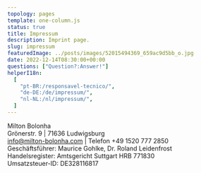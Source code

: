 ```yaml
---
topology: pages
template: one-column.js
status: true
title: Impressum
description: Imprint page.
slug: impressum
featuredImage: ../posts/images/52015494369_659ac9d5bb_o.jpg
date: 2022-12-14T08:30:00+00:00
questions: ["Question?:Answer!"]
helperI18n:
  [
    "pt-BR:/responsavel-tecnico/",
    "de-DE:/de/impressum/",
    "nl-NL:/nl/impressum/",
  ]
---
```


Milton Bolonha  
Grönerstr. 9 | 71636 Ludwigsburg  
info@milton-bolonha.com | Telefon +49 1520 777 2850  
Geschäftsführer: Maurice Gohlke, Dr. Roland Leidenfrost  
Handelsregister: Amtsgericht Suttgart HRB 771830  
Umsatzsteuer-ID: DE328116817
